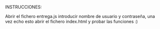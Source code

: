 INSTRUCCIONES:

Abrir el fichero entrega.js introducir nombre de usuario y contraseña, una vez echo esto abrir el fichero index.html y probar las funciones :)